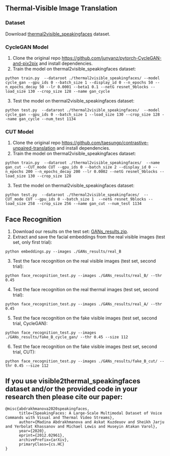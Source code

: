 ## Thermal-Visible Image Translation
### Dataset
Download [thermal2visible_speakingfaces](https://drive.google.com/drive/folders/1tMFXKaoy1EkJdafi3VpKZa6_ovUS4OJM?usp=sharing) dataset. 

### CycleGAN Model
1. Clone the original repo https://github.com/junyanz/pytorch-CycleGAN-and-pix2pix and install dependencies. 
2. Train the model on thermal2visible_speakingfaces dataset: 
```
python train.py  --dataroot ./thermal2visible_speakingfaces/ --model cycle_gan --gpu_ids 0 --batch_size 1 --display_id 0 --n_epochs 50 --n_epochs_decay 50 --lr 0.0001 --beta1 0.1 --netG resnet_9blocks --load_size 130 --crop_size 128 --name gan_cycle 
```
3. Test the model on thermal2visible_speakingfaces dataset:
```
python test.py  --dataroot ./thermal2visible_speakingfaces/  --model cycle_gan --gpu_ids 0 --batch_size 1 --load_size 130 --crop_size 128 --name gan_cycle --num_test 1134
```

### CUT Model
1. Clone the original repo https://github.com/taesungp/contrastive-unpaired-translation and install dependencies. 
2. Train the model on thermal2visible_speakingfaces dataset: 
```
python train.py  --dataroot ./thermal2visible_speakingfaces/  --name gan_cut --CUT_mode CUT --gpu_ids 0 --batch_size 2 --display_id 0 --n_epochs 200 --n_epochs_decay 200 --lr 0.0002 --netG resnet_9blocks --load_size 130 --crop_size 128 
```
3. Test the model on thermal2visible_speakingfaces dataset:
```
python test.py  --dataroot ./thermal2visible_speakingfaces/  --CUT_mode CUT --gpu_ids 0 --batch_size 1  --netG resnet_9blocks --load_size 258 --crop_size 256 --name gan_cut --num_test 1134
```
## Face Recognition 
1. Download our results on the test set: [GANs_results.zip](https://drive.google.com/drive/folders/1tMFXKaoy1EkJdafi3VpKZa6_ovUS4OJM?usp=sharing).  
2. Extract and save the facial embeddings from the real visible images (test set, only first trial):
```
python embeddings.py --images ./GANs_results/real_B
```
3. Test the face recognition on the real visible images (test set, second trial):
```
python face_recognition_test.py --images ./GANs_results/real_B/ --thr 0.45 
```
4. Test the face recognition on the real thermal images (test set, second trial):
```
python face_recognition_test.py --images ./GANs_results/real_A/ --thr 0.45 
```
5. Test the face recognition on the fake visible images (test set, second trial, CycleGAN):
```
python face_recognition_test.py --images ./GANs_results/fake_B_cycle_gan/ --thr 0.45 --size 112
```
6. Test the face recognition on the fake visible images (test set, second trial, CUT):
```
python face_recognition_test.py --images ./GANs_results/fake_B_cut/ --thr 0.45 --size 112
```

## If you use visible2thermal_speakingfaces dataset and/or the provided code in your research then please cite our paper:
```
@misc{abdrakhmanova2020speakingfaces,
      title={SpeakingFaces: A Large-Scale Multimodal Dataset of Voice Commands with Visual and Thermal Video Streams}, 
      author={Madina Abdrakhmanova and Askat Kuzdeuov and Sheikh Jarju and Yerbolat Khassanov and Michael Lewis and Huseyin Atakan Varol},
      year={2020},
      eprint={2012.02961},
      archivePrefix={arXiv},
      primaryClass={cs.HC}
}
```
